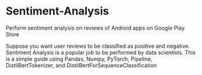 # Sentiment-Analysis

Perform sentiment analysis on reviews of Android apps on Google Play Store

Suppose you want user reviews to be classified as positive and negative. Sentiment Analysis is a popular job to be performed by data scientists. This is a simple guide using Pandas, Numpy, PyTorch, Pipeline, DistilBertTokenizer, and DistilBertForSequenceClassification
